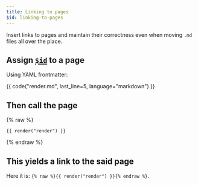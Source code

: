 ```yaml
---
title: Linking to pages
$id: linking-to-pages
---
```


Insert links to pages and maintain their correctness even when moving `.md` files all over the place.

## Assign [`$id`](https://iolanta.tech/vocabularies/id/) to a page

Using YAML frontmatter:

{{ code("render.md", last_line=5, language="markdown") }}

## Then call the page

{% raw %}
```jinja2
{{ render("render") }}
```
{% endraw %}

## This yields a link to the said page

Here it is: `{% raw %}{{ render("render") }}{% endraw %}`.
